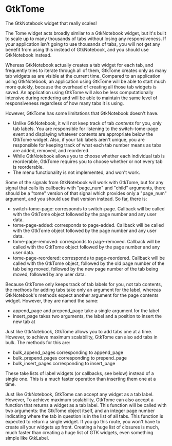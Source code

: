 # GtkTome
The GtkNotebook widget that really scales!

The Tome widget acts broadly similar to a GtkNotebook widget, but it's built to
scale up to many thousands of tabs without losing any responsiveness. If your
application isn't going to use thousands of tabs, you will not get any benefit
from using this instead of GtkNotebook, and you should use GtkNotebook instead.

Whereas GtkNotebook actually creates a tab widget for each tab, and frequently
tries to iterate through all of them, GtkTome creates only as many tab widgets
as are visible at the current time. Compared to an application using
GtkNotebook, an application using GtkTome will be able to start much more
quickly, because the overhead of creating all those tab widgets is saved. An
application using GtkTome will also be less computationally intensive during
rendering and will be able to maintain the same level of responsiveness
regardless of how many tabs it is using.

However, GtkTome has some limitations that GtkNotebook doesn't have.
 * Unlike GtkNotebook, it will not keep track of tab *contents* for you, only
   tab labels. You are responsible for listening to the switch-tome-page event
   and displaying whatever contents are appropriate below the GtkTome widget.
   Also, if your tab labels aren't unique, you are responsible for keeping
   track of what each tab number means as tabs are added, removed, and
   reordered.
 * While GtkNotebook allows you to choose whether each individual tab is
   reorderable, GtkTome requires you to choose whether or not every tab is
   reorderable.
 * The menu functionality is not implemented, and won't work.

Some of the signals from GtkNotebook will work with GtkTome, but for any signal
that calls its callbacks with "page_num" and "child" arguments, there should be
a "tome" version of that signal which provides only a "page_num" argument, and
you should use that version instead. So far, there is:
 * switch-tome-page: corresponds to switch-page. Callback will be called with
   the GtkTome object followed by the page number and any user data.
 * tome-page-added: corresponds to page-added. Callback will be called with the
   GtkTome object followed by the page number and any user data.
 * tome-page-removed: corresponds to page-removed. Callback will be called with
   the GtkTome object followed by the page number and any user data.
 * tome-page-reordered: corresponds to page-reordered. Callback will be called
   with the GtkTome object, followed by the old page number of the tab being
   moved, followed by the new page number of the tab being moved, followed by
   any user data.

Because GtkTome only keeps track of tab labels for you, not tab contents, the
methods for adding tabs take only an argument for the label, whereas
GtkNotebook's methods expect another argument for the page contents widget.
However, they are named the same:
 * append_page and prepend_page take a single argument for the label
 * insert_page takes two arguments, the label and a position to insert the new
   tab at

Just like GtkNotebook, GtkTome allows you to add tabs one at a time. However,
to achieve maximum scalability, GtkTome can also add tabs in bulk. The methods
for this are:
 * bulk_append_pages corresponding to append_page
 * bulk_prepend_pages corresponding to prepend_page
 * bulk_insert_pages corresponding to insert_page

These take lists of label widgets (or callbacks, see below) instead of a single
one. This is a much faster operation than inserting them one at a time.

Just like GtkNotebook, GtkTome can accept any widget as a tab label. However,
To achieve maximum scalability, GtkTome can also accept a function that returns
a widget as a tab label. This function will be called with two arguments: the
GtkTome object itself, and an integer page number indicating where the tab in
question is in the list of all tabs. This function is expected to return a
single widget. If you go this route, you won't have to create all your widgets
up front. Creating a huge list of closures is much, much faster than creating
a huge list of GTK widgets, even something simple like GtkLabel.
